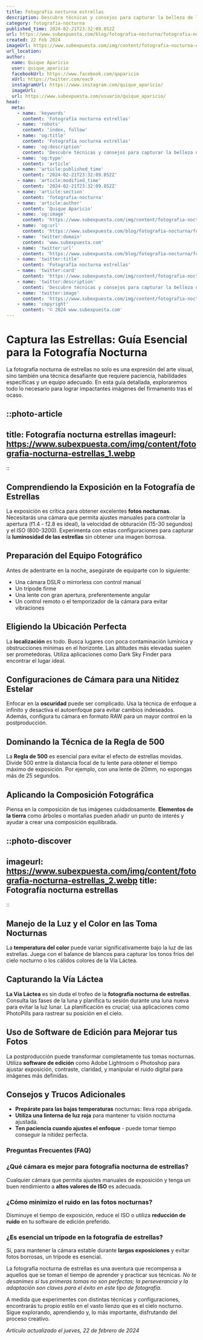 ```yaml
---
title: Fotografía nocturna estrellas
description: Descubre técnicas y consejos para capturar la belleza de las estrellas y el cielo nocturno con nuestra guía de fotografía nocturna.
category: fotografia-nocturna
published_time: 2024-02-21T23:32:09.852Z
url: https://www.subexpuesta.com/blog/fotografia-nocturna/fotografia-nocturna-estrellas
created: 22 Feb 2024
imageUrl: https://www.subexpuesta.com/img/content/fotografia-nocturna-estrellas_1.webp
url_location:
author:
  name: Quique Aparicio
  user: quique_aparicio
  facebookUrl: https://www.facebook.com/qaparicio
  xUrl: https://twitter.com/eac9
  instagramUrl: https://www.instagram.com/quique_aparicio/
  imageUrl: 
  url: https://www.subexpuesta.com/usuario/quique_aparicio/
head:
  meta:
    - name: 'keywords'
      content: 'Fotografía nocturna estrellas'
    - name: 'robots'
      content: 'index, follow'
    - name: 'og:title'
      content: 'Fotografía nocturna estrellas'
    - name: 'og:description'
      content: 'Descubre técnicas y consejos para capturar la belleza de las estrellas y el cielo nocturno con nuestra guía de fotografía nocturna.'
    - name: 'og:type'
      content: 'article'
    - name: 'article:published_time'
      content: '2024-02-21T23:32:09.852Z'
    - name: 'article:modified_time'
      content: '2024-02-21T23:32:09.852Z'
    - name: 'article:section'
      content: 'fotografia-nocturna'
    - name: 'article:author'
      content: 'Quique Aparicio'
    - name: 'og:image'
      content: 'https://www.subexpuesta.com/img/content/fotografia-nocturna-estrellas_1.webp'
    - name: 'og:url'
      content: 'https://www.subexpuesta.com/blog/fotografia-nocturna/fotografia-nocturna-estrellas'
    - name: 'twitter:domain'
      content: 'www.subexpuesta.com'
    - name: 'twitter:url'
      content: 'https://www.subexpuesta.com/blog/fotografia-nocturna/fotografia-nocturna-estrellas'
    - name: 'twitter:title'
      content: 'Fotografía nocturna estrellas'
    - name: 'twitter:card'
      content: 'https://www.subexpuesta.com/img/content/fotografia-nocturna-estrellas_1.webp'
    - name: 'twitter:description'
      content: 'Descubre técnicas y consejos para capturar la belleza de las estrellas y el cielo nocturno con nuestra guía de fotografía nocturna.'
    - name: 'twitter:image'
      content: 'https://www.subexpuesta.com/img/content/fotografia-nocturna-estrellas_1.webp'
    - name: 'copyright'
      content: '© 2024 www.subexpuesta.com'
---
```

# Captura las Estrellas: Guía Esencial para la Fotografía Nocturna

La fotografía nocturna de estrellas no solo es una expresión del arte visual, sino también una técnica desafiante que requiere paciencia, habilidades específicas y un equipo adecuado. En esta guía detallada, exploraremos todo lo necesario para lograr impactantes imágenes del firmamento tras el ocaso.


::photo-article
---
title: Fotografía nocturna estrellas
imageurl: https://www.subexpuesta.com/img/content/fotografia-nocturna-estrellas_1.webp
---
::


## Comprendiendo la Exposición en la Fotografía de Estrellas
La exposición es crítica para obtener excelentes **fotos nocturnas**. Necesitarás una cámara que permita ajustes manuales para controlar la apertura (f1.4 - f2.8 es ideal), la velocidad de obturación (15-30 segundos) y el ISO (800-3200). Experimenta con estas configuraciones para capturar la **luminosidad de las estrellas** sin obtener una imagen borrosa.

## Preparación del Equipo Fotográfico
Antes de adentrarte en la noche, asegúrate de equiparte con lo siguiente:

- Una cámara DSLR o mirrorless con control manual
- Un trípode firme
- Una lente con gran apertura, preferentemente angular
- Un control remoto o el temporizador de la cámara para evitar vibraciones

## Eligiendo la Ubicación Perfecta
La **localización** es todo. Busca lugares con poca contaminación lumínica y obstrucciones mínimas en el horizonte. Las altitudes más elevadas suelen ser prometedoras. Utiliza aplicaciones como Dark Sky Finder para encontrar el lugar ideal.

## Configuraciones de Cámara para una Nitidez Estelar
Enfocar en la **oscuridad** puede ser complicado. Usa la técnica de enfoque a infinito y desactiva el autoenfoque para evitar cambios indeseados. Además, configura tu cámara en formato RAW para un mayor control en la postproducción.

## Dominando la Técnica de la Regla de 500
La **Regla de 500** es esencial para evitar el efecto de estrellas movidas. Divide 500 entre la distancia focal de tu lente para obtener el tiempo máximo de exposición. Por ejemplo, con una lente de 20mm, no expongas más de 25 segundos.

## Aplicando la Composición Fotográfica
Piensa en la composición de tus imágenes cuidadosamente. **Elementos de la tierra** como árboles o montañas pueden añadir un punto de interés y ayudar a crear una composición equilibrada. 


::photo-discover
---
imageurl: https://www.subexpuesta.com/img/content/fotografia-nocturna-estrellas_2.webp
title: Fotografía nocturna estrellas
---
::


## Manejo de la Luz y el Color en las Toma Nocturnas
La **temperatura del color** puede variar significativamente bajo la luz de las estrellas. Juega con el balance de blancos para capturar los tonos fríos del cielo nocturno o los cálidos colores de la Vía Láctea.

## Capturando la Vía Láctea
**La Vía Láctea** es sin duda el trofeo de la **fotografía nocturna de estrellas**. Consulta las fases de la luna y planifica tu sesión durante una luna nueva para evitar la luz lunar. La planificación es crucial; usa aplicaciones como PhotoPills para rastrear su posición en el cielo.

## Uso de Software de Edición para Mejorar tus Fotos
La postproducción puede transformar completamente tus tomas nocturnas. Utiliza **software de edición** como Adobe Lightroom o Photoshop para ajustar exposición, contraste, claridad, y manipular el ruido digital para imágenes más definidas.

## Consejos y Trucos Adicionales
- **Prepárate para las bajas temperaturas** nocturnas: lleva ropa abrigada.
- **Utiliza una linterna de luz roja** para mantener tu visión nocturna ajustada.
- **Ten paciencia cuando ajustes el enfoque** - puede tomar tiempo conseguir la nitidez perfecta.

### Preguntas Frecuentes (FAQ)

### ¿Qué cámara es mejor para fotografía nocturna de estrellas?
Cualquier cámara que permita ajustes manuales de exposición y tenga un buen rendimiento a **altos valores de ISO** es adecuada.

### ¿Cómo minimizo el ruido en las fotos nocturnas?
Disminuye el tiempo de exposición, reduce el ISO o utiliza **reducción de ruido** en tu software de edición preferido. 

### ¿Es esencial un trípode en la fotografía de estrellas?
Sí, para mantener la cámara estable durante **largas exposiciones** y evitar fotos borrosas, un trípode es esencial.

La fotografía nocturna de estrellas es una aventura que recompensa a aquellos que se toman el tiempo de aprender y practicar sus técnicas. *No te desanimes si tus primeras tomas no son perfectas; la perseverancia y la adaptación son claves para el éxito en este tipo de fotografía.*

A medida que experimentes con distintas técnicas y configuraciones, encontrarás tu propio estilo en el vasto lienzo que es el cielo nocturno. Sigue explorando, aprendiendo y, lo más importante, disfrutando del proceso creativo.

_Artículo actualizado el jueves, 22 de febrero de 2024_
